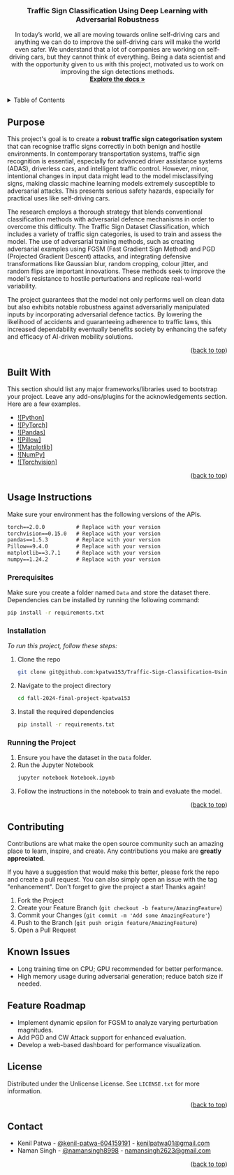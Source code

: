 <!-- Improved compatibility of back to top link: See: https://github.com/othneildrew/Best-README-Template/pull/73 -->
<a id="readme-top"></a>
<!--
*** Thanks for checking out the Best-README-Template. If you have a suggestion
*** that would make this better, please fork the repo and create a pull request
*** or simply open an issue with the tag "enhancement".
*** Don't forget to give the project a star!
*** Thanks again! Now go create something AMAZING! :D
-->

<!-- PROJECT SHIELDS -->
<!--
*** I'm using markdown "reference style" links for readability.
*** Reference links are enclosed in brackets [ ] instead of parentheses ( ).
*** See the bottom of this document for the declaration of the reference variables
*** for contributors-url, forks-url, etc. This is an optional, concise syntax you may use.
*** https://www.markdownguide.org/basic-syntax/#reference-style-links
-->

<!-- PROJECT LOGO -->
<br />
<div align="center">

  <h3 align="center">Traffic Sign Classification Using Deep Learning with Adversarial Robustness</h3>

  <p align="center">
    In today’s world, we all are moving towards online self-driving cars and anything we can do to improve the self-driving cars will make the world even safer. We understand that a lot of companies are working on self-driving cars, but they cannot think of everything. Being a data scientist and with the opportunity given to us with this project, motivated us to work on improving the sign detections methods. 
    <br />
    <a href="https://github.com/ruc-practical-ai/fall-2024-final-project-kpatwa153"><strong>Explore the docs »</strong></a>
    <br />
    <br />
  </p>
</div>

<!-- TABLE OF CONTENTS -->
<details>
  <summary>Table of Contents</summary>
  <ol>
    <li><a href="#purpose">Purpose</a></li>
    <li><a href="#built-with">Built With</a></li>
    <li>
      <a href="#usage-instructions">Usage Instructions</a>
      <ul>
        <li><a href="#prerequisites">Prerequisites</a></li>
        <li><a href="#installation">Installation</a></li>
        <li><a href="#running-the-project">Running the Project</a></li>
      </ul>
    </li>
    <li><a href="#contributing">Contributing</a></li>
    <li><a href="#known-issues">Known Issues</a></li>
    <li><a href="#feature-roadmap">Feature Roadmap</a></li>
    <li><a href="#license">License</a></li>
    <li><a href="#contact">Contact</a></li>
  </ol>
</details>

<!-- Abstract -->
## Purpose

This project's goal is to create a **robust traffic sign categorisation system** that can recognise traffic signs correctly in both benign and hostile environments. In contemporary transportation systems, traffic sign recognition is essential, especially for advanced driver assistance systems (ADAS), driverless cars, and intelligent traffic control. However, minor, intentional changes in input data might lead to the model misclassifying signs, making classic machine learning models extremely susceptible to adversarial attacks. This presents serious safety hazards, especially for practical uses like self-driving cars.

The research employs a thorough strategy that blends conventional classification methods with adversarial defence mechanisms in order to overcome this difficulty. The Traffic Sign Dataset Classification, which includes a variety of traffic sign categories, is used to train and assess the model. The use of adversarial training methods, such as creating adversarial examples using FGSM (Fast Gradient Sign Method) and PGD (Projected Gradient Descent) attacks, and integrating defensive transformations like Gaussian blur, random cropping, colour jitter, and random flips are important innovations. These methods seek to improve the model's resistance to hostile perturbations and replicate real-world variability.

The project guarantees that the model not only performs well on clean data but also exhibits notable robustness against adversarially manipulated inputs by incorporating adversarial defence tactics. By lowering the likelihood of accidents and guaranteeing adherence to traffic laws, this increased dependability eventually benefits society by enhancing the safety and efficacy of AI-driven mobility solutions.

<p align="right">(<a href="#readme-top">back to top</a>)</p>

## Built With

This section should list any major frameworks/libraries used to bootstrap your project. Leave any add-ons/plugins for the acknowledgements section. Here are a few examples.
* [![Python]](https://docs.python.org/3/)
* [![PyTorch]](https://pytorch.org/docs/stable/index.html)
* [![Pandas]](https://pandas.pydata.org/docs/)
* [![Pillow]](https://pillow.readthedocs.io/en/stable/)
* [![Matplotlib]](https://matplotlib.org/stable/index.html)
* [![NumPy]](https://numpy.org/doc/)
* [![Torchvision]](https://pytorch.org/vision/stable/index.html)

<p align="right">(<a href="#readme-top">back to top</a>)</p>

<!-- GETTING STARTED -->
## Usage Instructions
Make sure your environment has the following versions of the APIs. 

```markdown
torch==2.0.0          # Replace with your version
torchvision==0.15.0   # Replace with your version
pandas==1.5.3         # Replace with your version
Pillow==9.4.0         # Replace with your version
matplotlib==3.7.1     # Replace with your version
numpy==1.24.2         # Replace with your version
```

### Prerequisites
Make sure you create a folder named `Data` and store the dataset there.
Dependencies can be installed by running the following command:
```sh
pip install -r requirements.txt
```

### Installation

_To run this project, follow these steps:_

1. Clone the repo
   ```sh
   git clone git@github.com:kpatwa153/Traffic-Sign-Classification-Using-Deep-Learning-with-Adversarial-Robustness.git
   ```
2. Navigate to the project directory
   ```sh
   cd fall-2024-final-project-kpatwa153
   ```
3. Install the required dependencies
   ```sh
   pip install -r requirements.txt
   ```

### Running the Project

1. Ensure you have the dataset in the `Data` folder.
2. Run the Jupyter Notebook
   ```sh
   jupyter notebook Notebook.ipynb
   ```
3. Follow the instructions in the notebook to train and evaluate the model.

<p align="right">(<a href="#readme-top">back to top</a>)</p>

## Contributing

Contributions are what make the open source community such an amazing place to learn, inspire, and create. Any contributions you make are **greatly appreciated**.

If you have a suggestion that would make this better, please fork the repo and create a pull request. You can also simply open an issue with the tag "enhancement".
Don't forget to give the project a star! Thanks again!

1. Fork the Project
2. Create your Feature Branch (`git checkout -b feature/AmazingFeature`)
3. Commit your Changes (`git commit -m 'Add some AmazingFeature'`)
4. Push to the Branch (`git push origin feature/AmazingFeature`)
5. Open a Pull Request

## Known Issues
  - Long training time on CPU; GPU recommended for better performance.
  - High memory usage during adversarial generation; reduce batch size if needed.

## Feature Roadmap
  - Implement dynamic epsilon for FGSM to analyze varying perturbation magnitudes.
  - Add PGD and CW Attack support for enhanced evaluation.
  - Develop a web-based dashboard for performance visualization.

<!-- LICENSE -->
## License

Distributed under the Unlicense License. See `LICENSE.txt` for more information.

<p align="right">(<a href="#readme-top">back to top</a>)</p>

<!-- CONTACT -->
## Contact

- Kenil Patwa - [@kenil-patwa-604159191](https://www.linkedin.com/in/kenil-patwa-604159191/) - kenilpatwa01@gmail.com
- Naman Singh - [@namansingh8998](https://www.linkedin.com/in/namansingh8998/) - namansingh2623@gmail.com

<p align="right">(<a href="#readme-top">back to top</a>)</p>



